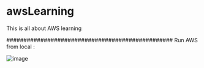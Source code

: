 # awsLearning
This is all about AWS learning

#################################################
Run AWS from local : 


![image](https://user-images.githubusercontent.com/40429093/234917131-f8c398d0-d862-4b25-a19d-ac5107cb1301.png)

